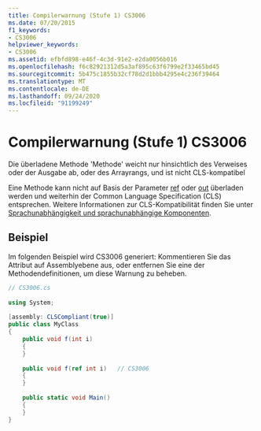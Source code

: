 ```yaml
---
title: Compilerwarnung (Stufe 1) CS3006
ms.date: 07/20/2015
f1_keywords:
- CS3006
helpviewer_keywords:
- CS3006
ms.assetid: efbfd898-e46f-4c3d-91e2-e2da0056b016
ms.openlocfilehash: f6c82921312d5a3af895c63f6799e2f33465bd45
ms.sourcegitcommit: 5b475c1855b32cf78d2d1bbb4295e4c236f39464
ms.translationtype: MT
ms.contentlocale: de-DE
ms.lasthandoff: 09/24/2020
ms.locfileid: "91199249"
---
```

# <a name="compiler-warning-level-1-cs3006"></a>Compilerwarnung (Stufe 1) CS3006

Die überladene Methode 'Methode' weicht nur hinsichtlich des Verweises oder der Ausgabe ab, oder des Arrayrangs, und ist nicht CLS-kompatibel  
  
 Eine Methode kann nicht auf Basis der Parameter [ref](../language-reference/keywords/ref.md) oder [out](../language-reference/keywords/out-parameter-modifier.md) überladen werden und weiterhin der Common Language Specification (CLS) entsprechen. Weitere Informationen zur CLS-Kompatibilität finden Sie unter [Sprachunabhängigkeit und sprachunabhängige Komponenten](../../standard/language-independence.md).
  
## <a name="example"></a>Beispiel  

 Im folgenden Beispiel wird CS3006 generiert: Kommentieren Sie das Attribut auf Assemblyebene aus, oder entfernen Sie eine der Methodendefinitionen, um diese Warnung zu beheben.  
  
```csharp  
// CS3006.cs  
  
using System;  
  
[assembly: CLSCompliant(true)]  
public class MyClass  
{  
    public void f(int i)  
    {  
    }  
  
    public void f(ref int i)   // CS3006  
    {  
    }  
  
    public static void Main()  
    {  
    }  
}  
```

